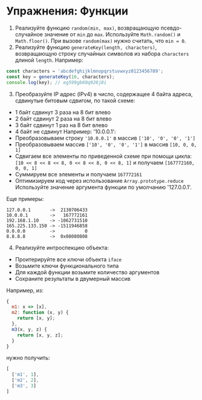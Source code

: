 # Упражнения: Функции

1. Реализуйте функцию `random(min, max)`, возвращающую псевдо-случайное
значение от `min` до `max`. Используйте `Math.random()` и `Math.floor()`.
При вызове `random(max)` нужно считать, что `min = 0`.
2. Реализуйте функцию `generateKey(length, characters)`, возвращающую строку
случайных символов из набора `characters` длиной `length`. Например:
```js
const characters = 'abcdefghijklmnopqrstuvwxyz0123456789';
const key = generateKey(16, characters);
console.log(key); // eg599gb60q926j8i
```
3. Преобразуйте IP адрес (IPv4) в число, содержащее 4 байта адреса,
сдвинутые битовым сдвигом, по такой схеме:
- 1 байт сдвинут 3 раза на 8 бит влево
- 2 байт сдвинут 2 раза на 8 бит влево
- 3 байт сдвинут 1 раз на 8 бит влево
- 4 байт не сдвинут
Например: '10.0.0.1':
- Преобразовываем строку `'10.0.0.1'` в массив `['10', '0', '0', '1']`
- Преобразовываем массив `['10', '0', '0', '1']` в массив `[10, 0, 0, 1]`
- Сдвигаем все элементы по приведенной схеме при помощи цикла:
`[10 << 8 << 8 << 8, 0 << 8 << 8, 0 << 8, 1]` и получаем `[167772160, 0, 0, 1]`
- Суммируем все элементы и получаем `167772161`
- Оптимизируем код через использование `Array.prototype.reduce`
Используйте значение аргумента функции по умолчанию '127.0.0.1'.

Еще примеры:
```
127.0.0.1       ->  2130706433
10.0.0.1        ->   167772161
192.168.1.10    -> -1062731510
165.225.133.150 -> -1511946858
0.0.0.0         ->           0
8.8.8.8         ->  0x08080808
```
4. Реализуйте интроспекцию объекта:
- Проитерируйте все ключи объекта `iface`
- Возьмите ключи функционального типа
- Для каждой функции возьмите количество аргументов
- Сохраните результаты в двумерный массив

Например, из:
```js
{
  m1: x => [x],
  m2: function (x, y) {
    return [x, y];
  },
  m3(x, y, z) {
    return [x, y, z];
  }
}
```
нужно получить:
```js
[
  ['m1', 1],
  ['m2', 2],
  ['m3', 3]
]
```
